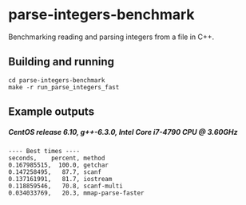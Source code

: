 # parse-integers-benchmark
Benchmarking reading and parsing integers from a file in C++.

## Building and running
```
cd parse-integers-benchmark
make -r run_parse_integers_fast
```

## Example outputs
##### CentOS release 6.10, g++-6.3.0, Intel Core i7-4790 CPU @ 3.60GHz
```
---- Best times ----
seconds,    percent, method
0.167985515,  100.0, getchar
0.147258495,   87.7, scanf
0.137161991,   81.7, iostream
0.118859546,   70.8, scanf-multi
0.034033769,   20.3, mmap-parse-faster
```
